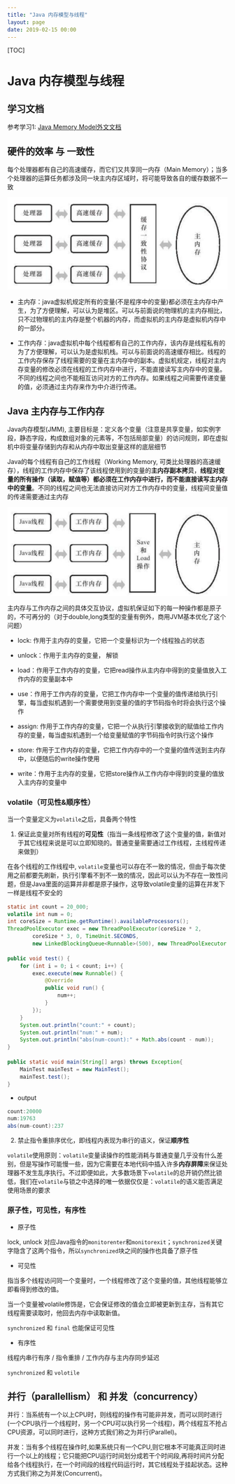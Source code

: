 ```yaml
---
title: "Java 内存模型与线程"
layout: page
date: 2019-02-15 00:00
---
```


[TOC]

# Java 内存模型与线程

## 学习文档

参考学习1: <a target='_blank' href='http://tutorials.jenkov.com/java-concurrency/java-memory-model.html'>Java Memory Model外文文档</a>

## 硬件的效率 与 一致性

每个处理器都有自己的高速缓存，而它们又共享同一内存（Main Memory）；当多个处理器的运算任务都涉及同一块主内存区域时，将可能导致各自的缓存数据不一致

![](../../content/java_jvm/imgs/mem_cache.png)

* 主内存：java虚拟机规定所有的变量(不是程序中的变量)都必须在主内存中产生，为了方便理解，可以认为是堆区。可以与前面说的物理机的主内存相比，只不过物理机的主内存是整个机器的内存，而虚拟机的主内存是虚拟机内存中的一部分。

* 工作内存：java虚拟机中每个线程都有自己的工作内存，该内存是线程私有的为了方便理解，可以认为是虚拟机栈。可以与前面说的高速缓存相比。线程的工作内存保存了线程需要的变量在主内存中的副本。虚拟机规定，线程对主内存变量的修改必须在线程的工作内存中进行，不能直接读写主内存中的变量。不同的线程之间也不能相互访问对方的工作内存。如果线程之间需要传递变量的值，必须通过主内存来作为中介进行传递。

## Java 主内存与工作内存

Java内存模型(JMM), 主要目标是：定义各个变量（注意是共享变量，如实例字段，静态字段，构成数组对象的元素等，不包括局部变量）的访问规则，即在虚拟机中将变量存储到内存和从内存中取出变量这样的底层细节

Java的每个线程有自己的工作线程（Working Memory, 可类比处理器的高速缓存），线程的工作内存中保存了该线程使用到的变量的**主内存副本拷贝**，**线程对变量的所有操作（读取，赋值等）都必须在工作内存中进行，而不能直接读写主内存中的变量**。不同的线程之间也无法直接访问对方工作内存中的变量，线程间变量值的传递需要通过主内存

![](../../content/java_jvm/imgs/java_working_mem.png)

主内存与工作内存之间的具体交互协议，虚拟机保证如下的每一种操作都是原子的，不可再分的（对于double,long类型的变量有例外，商用JVM基本优化了这个问题）

* lock: 作用于主内存的变量，它把一个变量标识为一个线程独占的状态

* unlock：作用于主内存的变量， 解锁

* load：作用于工作内存的变量，它把read操作从主内存中得到的变量值放入工作内存的变量副本中

* use：作用于工作内存的变量，它把工作内存中一个变量的值传递给执行引擎，每当虚拟机遇到一个需要使用到变量的值的字节码指令时将会执行这个操作

* assign: 作用于工作内存的变量，它把一个从执行引擎接收到的赋值给工作内存的变量，每当虚拟机遇到一个给变量赋值的字节码指令时执行这个操作

* store: 作用于工作内存的变量，它把工作内存中的一个变量的值传送到主内存中，以便随后的write操作使用

* write：作用于主内存的变量，它把store操作从工作内存中得到的变量的值放入主内存的变量中

### volatile（可见性&顺序性）

当一个变量定义为`volatile`之后，具备两个特性

1. 保证此变量对所有线程的**可见性**（指当一条线程修改了这个变量的值，新值对于其它线程来说是可以立即知晓的。普通变量需要通过工作线程，主线程传递来做到）

在各个线程的工作线程中, `volatile`变量也可以存在不一致的情况，但由于每次使用之前都要先刷新，执行引擎看不到不一致的情况，因此可以认为不存在一致性问题，但是Java里面的运算并非都是原子操作，这导致volatile变量的运算在并发下一样是线程不安全的

```java
static int count = 20_000;
volatile int num = 0;
int coreSize = Runtime.getRuntime().availableProcessors();
ThreadPoolExecutor exec = new ThreadPoolExecutor(coreSize * 2,
        coreSize * 3, 0, TimeUnit.SECONDS,
        new LinkedBlockingQueue<Runnable>(500), new ThreadPoolExecutor.CallerRunsPolicy());

public void test() {
    for (int i = 0; i < count; i++) {
        exec.execute(new Runnable() {
            @Override
            public void run() {
                num++;
            }
        });
    }
    System.out.println("count:" + count);
    System.out.println("num:" + num);
    System.out.println("abs(num-count):" + Math.abs(count - num));
}

public static void main(String[] args) throws Exception{
    MainTest mainTest = new MainTest();
    mainTest.test();
}
```

* output

```java
count:20000
num:19763
abs(num-count):237
```

2. 禁止指令重排序优化，即线程内表现为串行的语义，保证**顺序性**

`volatile`使用原则：`volatile`变量读操作的性能消耗与普通变量几乎没有什么差别，但是写操作可能慢一些，因为它需要在本地代码中插入许多**内存屏障**来保证处理器不发生乱序执行。不过即便如此，大多数场景下`volatile`的总开销仍然比锁低，我们在`volatile`与锁之中选择的唯一依据仅仅是：`volatile`的语义能否满足使用场景的要求

### 原子性，可见性，有序性

* 原子性

lock, unlock 对应Java指令的`monitorenter`和`monitorexit`；`synchronized`关键字隐含了这两个指令，所以`synchronized`块之间的操作也具备了原子性

* 可见性

指当多个线程访问同一个变量时，一个线程修改了这个变量的值，其他线程能够立即看得到修改的值。

当一个变量被volatile修饰是，它会保证修改的值会立即被更新到主存，当有其它线程需要读取时，他回去内存中读取新值。

`synchronized` 和 `final` 也能保证可见性

* 有序性

线程内串行有序 / 指令重排 / 工作内存与主内存同步延迟

`synchronized` 和 `volotile`

## 并行（parallellism） 和 并发（concurrency）

并行：当系统有一个以上CPU时，则线程的操作有可能非并发，而可以同时进行(一个CPU执行一个线程时，另一个CPU可以执行另一个线程)，两个线程互不抢占CPU资源，可以同时进行，这种方式我们称之为并行(Parallel)。

并发：当有多个线程在操作时,如果系统只有一个CPU,则它根本不可能真正同时进行一个以上的线程；它只能把CPU运行时间划分成若干个时间段,再将时间片分配给各个线程执行，在一个时间段的线程代码运行时，其它线程处于挂起状态。这种方式我们称之为并发(Concurrent)。
